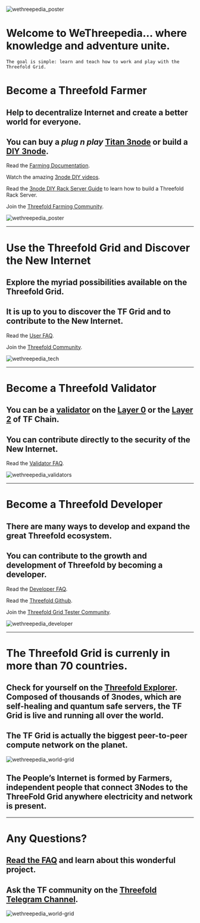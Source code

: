 ![wethreepedia_poster](img/tf_tree_poster.jpg)

# Welcome to WeThreepedia... where knowledge and adventure unite.

    The goal is simple: learn and teach how to work and play with the Threefold Grid.


# Become a Threefold Farmer 
## Help to decentralize Internet and create a better world for everyone.

## You can buy a *plug n play* [Titan 3node](https://marketplace.3node.global/index.php?dispatch=categories.view&category_id=167) or build a [DIY 3node](/FAQ/FAQ.md#building-a-3node---steps-and-details).

Read the [Farming Documentation](/farming/farming.md).

Watch the amazing [3node DIY videos](https://www.youtube.com/user/floridanelson).

Read the [3node DIY Rack Server Guide](/3node_diy_rack_server/3node_diy_rack_server.md) to learn how to build a Threefold Rack Server.

Join the [Threefold Farming Community](https://t.me/threefoldfarmers).

![wethreepedia_poster](img/steps_farming.png)

***

# Use the Threefold Grid and Discover the New Internet

## Explore the myriad possibilities available on the Threefold Grid.

## It is up to you to discover the TF Grid and to contribute to the New Internet.

Read the [User FAQ](/faq/faq.md#user-faq).

Join the [Threefold Community](https://t.me/threefold).

![wethreepedia_tech](img/tech_tf.jpg)


***

# Become a Threefold Validator

## You can be a [validator](https://library.threefold.me/info/publishtools#/tfgrid/threefold__dao_executors_validators) on the [Layer 0](https://forum.threefold.io/c/dao/validators-signup-l0/84) or the [Layer 2](https://forum.threefold.io/c/dao/validators-signup-l2/83) of TF Chain.

## You can contribute directly to the security of the New Internet.

Read the [Validator FAQ](/faq/faq.md#validator-faq).

![wethreepedia_validators](img/validators.jpg)

***

# Become a Threefold Developer

## There are many ways to develop and expand the great Threefold ecosystem.

## You can contribute to the growth and development of Threefold by becoming a developer.

Read the [Developer FAQ](/faq/faq.md#developer-faq).

Read the [Threefold Github](https://github.com/threefoldfoundation/).

Join the [Threefold Grid Tester Community](https://t.me/threefoldtesting).

![wethreepedia_developer](img/wethreepedia_developer.png)


***

# The Threefold Grid is currenly in more than 70 countries.

## Check for yourself on the [Threefold Explorer](https://explorerv3.grid.tf/). Composed of thousands of 3nodes, which are self-healing and quantum safe servers, the TF Grid is live and running all over the world. 

## The TF Grid is actually the biggest peer-to-peer compute network on the planet.

![wethreepedia_world-grid](img/tf-grid-world.png)

## The People’s Internet is formed by Farmers, independent people that connect 3Nodes to the ThreeFold Grid anywhere electricity and network is present. 

***

# Any Questions?

## [Read the FAQ](/faq/faq.md) and learn about this wonderful project.

## Ask the TF community on the [Threefold Telegram Channel](https://t.me/threefold).

![wethreepedia_world-grid](img/tf_grid_3nodes.png)
